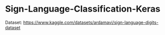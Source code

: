 # Sign-Language-Classification-Keras

Dataset: https://www.kaggle.com/datasets/ardamavi/sign-language-digits-dataset
